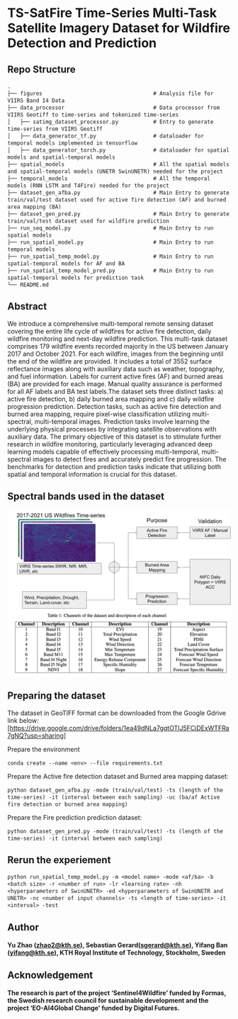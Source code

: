 # TS-SatFire Time-Series Multi-Task Satellite Imagery Dataset for Wildfire Detection and Prediction

## Repo Structure
    .
    ├── figures                                   # Analysis file for VIIRS Band I4 Data
    ├── data_processor                            # Data processor from VIIRS Geotiff to time-series and tokenized time-series 
    │   ├── satimg_dataset_processor.py           # Entry to generate time-series from VIIRS Geotiff
    │   ├── data_generator_tf.py                  # dataloader for temporal models implemented in tensorflow
    │   ├── data_generator_torch.py               # dataloader for spatial models and spatial-temporal models
    ├── spatial_models                            # All the spatial models and spatial-temporal models (UNETR SwinUNETR) needed for the project 
    ├── temporal_models                           # All the temporal models (RNN LSTM and T4Fire) needed for the project
    ├── dataset_gen_afba.py                       # Main Entry to generate train/val/test dataset used for active fire detection (AF) and burned area mapping (BA)
    ├── dataset_gen_pred.py                       # Main Entry to generate train/val/test dataset used for wildfire prediction
    ├── run_seq_model.py                          # Main Entry to run spatial models
    ├── run_spatial_model.py                      # Main Entry to run temporal models
    ├── run_spatial_temp_model.py                 # Main Entry to run spatial-temporal models for AF and BA
    ├── run_spatial_temp_model_pred.py            # Main Entry to run spatial-temporal models for prediction task
    └── README.md

## Abstract

We introduce a comprehensive multi-temporal remote sensing dataset covering the entire life cycle of wildfires for active fire detection, daily wildfire monitoring and next-day wildfire prediction. This multi-task dataset comprises 179 wildfire events recorded majority in the US between January 2017 and October 2021. For each wildfire, images from the beginning until the end of the wildfire are provided. It includes a total of 3552 surface reflectance images along with auxiliary data such as weather, topography, and fuel information. Labels for current active fires (AF) and burned areas (BA) are provided for each image. Manual quality assurance is performed for all AF labels and BA test labels.The dataset sets three distinct tasks: a) active fire detection, b) daily burned area mapping and c) daily wildfire progression prediction. Detection tasks, such as active fire detection and burned area mapping, require pixel-wise classification utilizing multi-spectral, multi-temporal images. Prediction tasks involve learning the underlying physical processes by integrating satellite observations with auxiliary data. The primary objective of this dataset is to stimulate further research in wildfire monitoring, particularly leveraging advanced deep learning models capable of effectively processing multi-temporal, multi-spectral images to detect fires and accurately predict fire progression. The benchmarks for detection and prediction tasks indicate that utilizing both spatial and temporal information is crucial for this dataset.

## Spectral bands used in the dataset
![Alt text](figures/flowchart.svg?raw=true "Dataset Setup")
![Alt text](figures/Bands.png?raw=true "Dataset Channels")


## Preparing the dataset
The dataset in GeoTIFF format can be downloaded from the Google Gdrive link below:
[https://drive.google.com/drive/folders/1ea49dNLa7gqtOTIJ5FCiDExWTFRa7gNQ?usp=sharing]

Prepare the environment
```
conda create --name <env> --file requirements.txt
```

Prepare the Active fire detection dataset and Burned area mapping dataset:
```
python dataset_gen_afba.py -mode (train/val/test) -ts (length of the time-series) -it (interval between each sampling) -uc (ba/af Active fire detection or burned area mapping)
```
Prepare the Fire prediction prediction dataset:
```
python dataset_gen_pred.py -mode (train/val/test) -ts (length of the time-series) -it (interval between each sampling)
```

## Rerun the experiement
```
python run_spatial_temp_model.py -m <model name> -mode <af/ba> -b <batch size> -r <number of run> -lr <learning rate> -nh <hyperparameters of SwinUNETR> -ed <hyperparameters of SwinUNETR and UNETR> -nc <number of input channels> -ts <length of time-series> -it <interval> -test
```

## Author

#### Yu Zhao (zhao2@kth.se), Sebastian Gerard(sgerard@kth.se), Yifang Ban (yifang@kth.se), KTH Royal Institute of Technology, Stockholm, Sweden

## Acknowledgement
#### The research is part of the project ‘Sentinel4Wildfire’ funded by Formas, the Swedish research council for sustainable development and the project ‘EO-AI4Global Change’ funded by Digital Futures.
